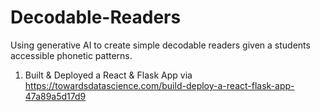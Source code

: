 # Decodable-Readers
Using generative AI to create simple decodable readers given a students accessible phonetic patterns. 

1. Built & Deployed a React & Flask App via https://towardsdatascience.com/build-deploy-a-react-flask-app-47a89a5d17d9
